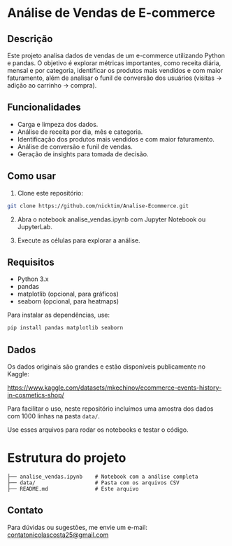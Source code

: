 # Análise de Vendas de E-commerce

## Descrição

Este projeto analisa dados de vendas de um e-commerce utilizando Python e pandas. O objetivo é explorar métricas importantes, como receita diária, mensal e por categoria, identificar os produtos mais vendidos e com maior faturamento, além de analisar o funil de conversão dos usuários (visitas → adição ao carrinho → compra).

## Funcionalidades

- Carga e limpeza dos dados.
- Análise de receita por dia, mês e categoria.
- Identificação dos produtos mais vendidos e com maior faturamento.
- Análise de conversão e funil de vendas.
- Geração de insights para tomada de decisão.

## Como usar

1. Clone este repositório:

```bash
git clone https://github.com/nicktim/Analise-Ecommerce.git
```

2. Abra o notebook analise_vendas.ipynb com Jupyter Notebook ou JupyterLab.

3. Execute as células para explorar a análise.

## Requisitos
- Python 3.x
- pandas
- matplotlib (opcional, para gráficos)
- seaborn (opcional, para heatmaps)

Para instalar as dependências, use:

```bash
pip install pandas matplotlib seaborn
```

## Dados

Os dados originais são grandes e estão disponíveis publicamente no Kaggle:

https://www.kaggle.com/datasets/mkechinov/ecommerce-events-history-in-cosmetics-shop/

Para facilitar o uso, neste repositório incluímos uma amostra dos dados com 1000 linhas na pasta `data/`.

Use esses arquivos para rodar os notebooks e testar o código.

# Estrutura do projeto
```
├── analise_vendas.ipynb    # Notebook com a análise completa
├── data/                   # Pasta com os arquivos CSV 
├── README.md               # Este arquivo
```

## Contato

Para dúvidas ou sugestões, me envie um e-mail: contatonicolascosta25@gmail.com
